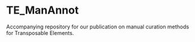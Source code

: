 # TE_ManAnnot
Accompanying repository for our publication on manual curation methods for Transposable Elements. 
